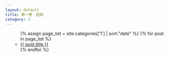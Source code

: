 ```yaml
---
layout: default
title: 第一卷　启航
category: 1
---
```


<ul>
  <ul>
    {% assign page_list = site.categories['1'] | sort:"date" %}
    {% for post in page_list %}
      <li><a href="{{ post.url | prepend: site.baseurl }}">{{ post.title }}</a></li>
    {% endfor %}
  </ul>
</ul>
